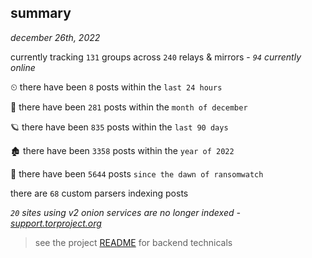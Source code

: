 
## summary
_december 26th, 2022_

currently tracking `131` groups across `240` relays & mirrors - _`94` currently online_

⏲ there have been `8` posts within the `last 24 hours`

🦈 there have been `281` posts within the `month of december`

🪐 there have been `835` posts within the `last 90 days`

🏚 there have been `3358` posts within the `year of 2022`

🦕 there have been `5644` posts `since the dawn of ransomwatch`

there are `68` custom parsers indexing posts

_`20` sites using v2 onion services are no longer indexed - [support.torproject.org](https://support.torproject.org/onionservices/v2-deprecation/)_

> see the project [README](https://github.com/joshhighet/ransomwatch#ransomwatch--) for backend technicals
